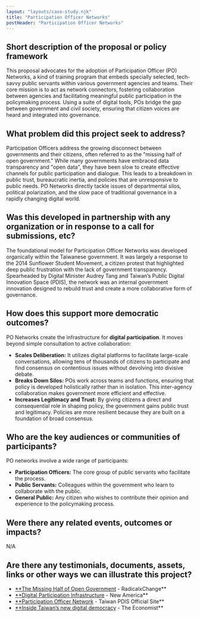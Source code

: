 ```yaml
---
layout: "layouts/case-study.njk"
title: "Participation Officer Networks"
postHeader: "Participation Officer Networks"
---
```


## Short description of the proposal or policy framework

This proposal advocates for the adoption of Participation Officer (PO) Networks, a kind of training program that embeds specially selected, tech-savvy public servants within various government agencies and teams. Their core mission is to act as network connectors, fostering collaboration between agencies and facilitating meaningful public participation in the policymaking process. Using a suite of digital tools, POs bridge the gap between government and civil society, ensuring that citizen voices are heard and integrated into governance.

## What problem did this project seek to address?

Participation Officers address the growing disconnect between governments and their citizens, often referred to as the "missing half of open government." While many governments have embraced data transparency and "open data", they have been slow to create effective channels for public participation and dialogue. This leads to a breakdown in public trust, bureaucratic inertia, and policies that are unresponsive to public needs. PO Networks directly tackle issues of departmental silos, political polarization, and the slow pace of traditional governance in a rapidly changing digital world.

## Was this developed in partnership with any organization or in response to a call for submissions, etc?

The foundational model for Participation Officer Networks was developed organically within the Taiwanese government. It was largely a response to the 2014 Sunflower Student Movement, a citizen protest that highlighted deep public frustration with the lack of government transparency. Spearheaded by Digital Minister Audrey Tang and Taiwan’s Public Digital Innovation Space (PDIS), the network was an internal government innovation designed to rebuild trust and create a more collaborative form of governance.

## How does this support more democratic outcomes?

PO Networks create the infrastructure for **digital participation**. It moves beyond simple consultation to active collaboration:

- **Scales Deliberation:** It utilizes digital platforms to facilitate large-scale conversations, allowing tens of thousands of citizens to participate and find consensus on contentious issues without devolving into divisive debate.
- **Breaks Down Silos:** POs work across teams and functions, ensuring that policy is developed holistically rather than in isolation. This inter-agency collaboration makes government more efficient and effective.
- **Increases Legitimacy and Trust:** By giving citizens a direct and consequential role in shaping policy, the government gains public trust and legitimacy. Policies are more resilient because they are built on a foundation of broad consensus.

## Who are the key audiences or communities of participants?

PO networks involve a wide range of participants:

- **Participation Officers:** The core group of public servants who facilitate the process.
- **Public Servants:** Colleagues within the government who learn to collaborate with the public.
- **General Public:** Any citizen who wishes to contribute their opinion and experience to the policymaking process.

## Were there any related events, outcomes or impacts?

N/A

## Are there any testimonials, documents, assets, links or other ways we can illustrate this project?

- [**The Missing Half of Open Government](https://www.radicalxchange.org/updates/blog/the-missing-half-of-open-government/) - RadicalxChange**
- [**Digital Participation Infrastructure](https://www.newamerica.org/digital-impact-governance-initiative/collections/infrastructure-for-the-digital-age/digital-participation-infrastructure/) - New America**
- [**Participation Officer Network](https://po.pdis.nat.gov.tw/en/po/) - Taiwan PDIS Official Site**
- [**Inside Taiwan’s new digital democracy](https://www.economist.com/open-future/2019/03/12/inside-taiwans-new-digital-democracy) - The Economist**